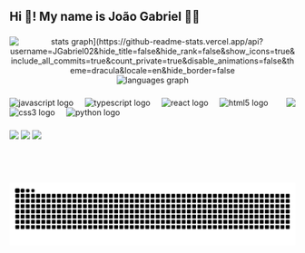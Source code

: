 <h2 align="left">Hi 👋! My name is João Gabriel 👨‍💻</h2>



<p align="left">
  
</p>

###
<div align="center">
  <img src="https://github-readme-stats.vercel.app/api?username=JGabriel02&hide_title=false&hide_rank=false&show_icons=true&include_all_commits=true&count_private=true&disable_animations=false&theme=dracula&locale=en&hide_border=false" height="150" alt="stats graph](https://github-readme-stats.vercel.app/api?username=JGabriel02&hide_title=false&hide_rank=false&show_icons=true&include_all_commits=true&count_private=true&disable_animations=false&theme=dracula&locale=en&hide_border=false"%20height="150"%20alt="stats%20graph)"  />
  <img src="https://github-readme-stats.vercel.app/api/top-langs?username=JGabriel02&locale=en&hide_title=false&layout=compact&card_width=320&langs_count=5&theme=dracula&hide_border=false" height="150" alt="languages graph"  />
</div>

###

<img align="right" height="150" src="https://media0.giphy.com/media/v1.Y2lkPTc5MGI3NjExMGdvcDd5dzdoZmhydWxmZ3d4aDhibGdtMG00dGZwNGg2ejdqZmtzbiZlcD12MV9pbnRlcm5hbF9naWZfYnlfaWQmY3Q9Zw/CFlYFzFsDiVssrxpnW/giphy.gif" />


<div align="left">
  <img src="https://cdn.jsdelivr.net/gh/devicons/devicon/icons/javascript/javascript-original.svg" height="30" alt="javascript logo"  />
  <img width="12" />
  <img src="https://cdn.jsdelivr.net/gh/devicons/devicon/icons/typescript/typescript-original.svg" height="30" alt="typescript logo"  />
  <img width="12" />
  <img src="https://cdn.jsdelivr.net/gh/devicons/devicon/icons/react/react-original.svg" height="30" alt="react logo"  />
  <img width="12" />
  <img src="https://cdn.jsdelivr.net/gh/devicons/devicon/icons/html5/html5-original.svg" height="30" alt="html5 logo"  />
  <img width="12" />
  <img src="https://cdn.jsdelivr.net/gh/devicons/devicon/icons/css3/css3-original.svg" height="30" alt="css3 logo"  />
  <img width="12" />
  <img src="https://cdn.jsdelivr.net/gh/devicons/devicon/icons/python/python-original.svg" height="30" alt="python logo"  />
  <img width="12" />
</div>

###

<div> 
  <a href="https://www.linkedin.com/in/joão-gabriel-da-rocha-da-silva-291338207/" target="_blank"><img src="https://img.shields.io/badge/-LinkedIn-%230077B5?style=for-the-badge&logo=linkedin&logoColor=white" target="_blank"></a>
  <a href = "mailto:"><img src="https://img.shields.io/badge/-Gmail-%23333?style=for-the-badge&logo=gmail&logoColor=white" target="_blank"></a>
  <a href="https://www.instagram.com/j.gabriel02_/" target="_blank"><img src="https://img.shields.io/badge/-Instagram-%23E4405F?style=for-the-badge&logo=instagram&logoColor=white" target="_blank"></a>

###

<br clear="both">

<img src="https://raw.githubusercontent.com/JGabriel02/JGabriel02/output/snake.svg" alt="Snake animation" />

